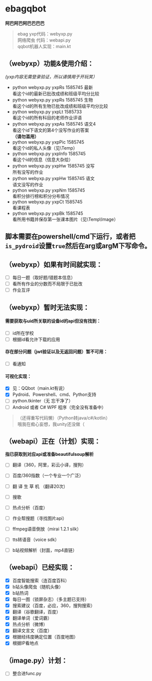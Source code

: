 # ebagqbot
**阿巴阿巴阿巴巴巴巴**

> ebag yxp代码：webyxp.py  
> 网络爬虫 代码：webapi.py  
> qqbot机器人实现：main.kt  

## （webyxp）功能&使用介绍：  

*(yxp内容无需登录验证，所以请慎用于开玩笑）*  
- python webyxp.py yxpRs 1585745 最新  
看这个id的最新已批改成绩和班级平均分比较  
- python webyxp.py yxpRs 1585745 生物  
看这个id的所有生物已批改成绩和班级平均分比较
- python webyxp.py yxpLt 1585733  
看这个id的所有科目的老师作业评语
- python webyxp.py yxpAs 1585745 语文4  
看这个id下语文的第4个没写作业的答案  
**（请勿滥用）**  
- python webyxp.py yxpPic 1585745  
看这个id的私人头像（见\Temp）
- python webyxp.py yxpInfo 1585745  
看这个id的信息（信息大杂烩）
- python webyxp.py yxpHw 1585745 没写  
所有没写的作业
- python webyxp.py yxpHw 1585745 语文  
语文没写的作业
- python webyxp.py yxpNm 1585745  
看积分排行榜和积分分布情况
- python webyxp.py yxpCt 1585745  
看课程表  
- python webyxp.py yxpBk 1585745  
看所用书籍并保存第一张课本图片（见\Temp\Image）  

## 脚本需要在powershell/cmd下运行，或者把`is_pydroid`设置`true`然后在arg或argM下写命令。

## （webyxp）如果有时间就实现：

- [ ] 每日一题（取好题/错题本信息）
- [ ] 看所有作业的分数而不局限于已批改  
- [ ] 作业互评  

## （webyxp）暂时无法实现：  

#### 需要获取与uid所关联的设备id的api但没有找到：  
- [ ] id所在学校  
- [ ] 根据id看允许下载的应用  
#### 存在部分问题（jwt验证以及无返回问题）暂不可用：  
- [ ] 看通知  
#### 可视化实现：  
- [X] 见：QQbot（main.kt有说）  
- [X] Pydroid、Powershell、cmd、Python支持  
- [ ] python.tkinter（无 忘干净了）  
- [ ] Android 或者 C# WPF 程序（完全没有准备中）  
> （还得重写代码懒）（Python转java/c#/kotlin）  
> 哦我在痴心妄想，我unity还没做（

## （webapi）正在（计划）实现：  

**指已获取到对应api或准备beautifulsoup解析**
- [ ] 翻译（360，阿里，彩云小译，搜狗） 
- [ ] 百度/360指数（一个专业一个广泛）
- [ ] 翻 译 生 草 机 （翻译20次）  
- [ ] 搜歌  
- [ ] 热点分析（百度）  
- [ ] 作业帮搜题（寻找图片api）  
- [ ] ffmpeg语音倒放（mirai 1.2.1 silk）  
- [ ] tts转语音（voice sdk）  
- [ ] b站视频解析（封面，mp4直链）  



## （webapi）已经实现：

- [X] 百度智能搜索（连百度百科）  
- [X] b站头像爬虫（随机头像）  
- [X] b站热词  
- [X] 每日一图（锁屏杂志）（多主题已支持）  
- [X] 搜索建议（百度，必应，360，搜狗搜索）  
- [X] 翻译（谷歌翻译，百度）  
- [X] 翻译单词（爱词霸）  
- [X] 热点分析（微博）  
- [X] 翻译文言文（百度）  
- [X] 根据经纬度确定位置（百度地图）  
- [X] 根据IP看地点  

## （image.py）计划：

- [ ] 整合进func.py
